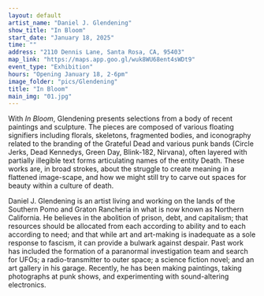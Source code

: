 ```yaml
---
layout: default
artist_name: "Daniel J. Glendening"
show_title: "In Bloom"
start_date: "January 18, 2025"
time: ""
address: "2110 Dennis Lane, Santa Rosa, CA, 95403"
map_link: "https://maps.app.goo.gl/wuk8WU68ent4sWDt9"
event_type: "Exhibition"
hours: "Opening January 18, 2-6pm"
image_folder: "pics/Glendening"
title: "In Bloom"
main_img: "01.jpg"
---
```

With *In Bloom*, Glendening presents selections from a body of recent paintings and sculpture. The pieces are composed of various floating signifiers including florals, skeletons, fragmented bodies, and iconography related to the branding of the Grateful Dead and various punk bands (Circle Jerks, Dead Kennedys, Green Day, Blink-182, Nirvana), often layered with partially illegible text forms articulating names of the entity Death. These works are, in broad strokes, about the struggle to create meaning in a flattened image-scape, and how we might still try to carve out spaces for beauty within a culture of death.

Daniel J. Glendening is an artist living and working on the lands of the Southern Pomo and Graton Rancheria in what is now known as Northern California. He believes in the abolition of prison, debt, and capitalism; that resources should be allocated from each according to ability and to each according to need; and that while art and art-making is inadequate as a sole response to fascism, it can provide a bulwark against despair. Past work has included the formation of a paranormal investigation team and search for UFOs; a radio-transmitter to outer space; a science fiction novel; and an art gallery in his garage. Recently, he has been making paintings, taking photographs at punk shows, and experimenting with sound-altering electronics. 
